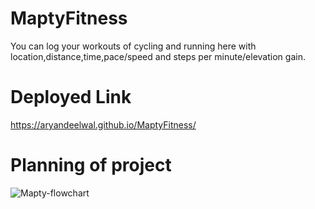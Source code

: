 # MaptyFitness
You can log your workouts of cycling and running here with location,distance,time,pace/speed and steps per minute/elevation gain.

# Deployed Link
https://aryandeelwal.github.io/MaptyFitness/

# Planning of project
![Mapty-flowchart](https://user-images.githubusercontent.com/89710210/160300079-eef0368e-c1ca-4a24-b088-9ffbb84ded7a.png)

